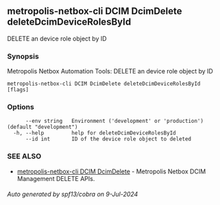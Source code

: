 ## metropolis-netbox-cli DCIM DcimDelete deleteDcimDeviceRolesById

DELETE an device role object by ID

### Synopsis


Metropolis Netbox Automation Tools:
  DELETE an device role object by ID

```
metropolis-netbox-cli DCIM DcimDelete deleteDcimDeviceRolesById [flags]
```

### Options

```
      --env string   Environment ('development' or 'production') (default "development")
  -h, --help         help for deleteDcimDeviceRolesById
      --id int       ID of the device role object to deleted
```

### SEE ALSO

* [metropolis-netbox-cli DCIM DcimDelete]()	 - Metropolis Netbox DCIM Management DELETE APIs.

###### Auto generated by spf13/cobra on 9-Jul-2024
